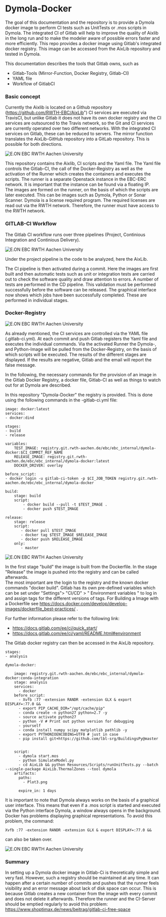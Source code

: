 Dymola-Docker
======

The goal of this documentation and the repository is to provide a Dymola docker image to perform CI tests such as UnitTests 
or .mos scripts in Dymola. 
The integrated CI of Gitlab will help to improve the quality of Aixlib in the long run and to make the modeler aware 
of possible errors faster and more efficiently. 
This repo provides a docker image using Gitlab's integrated docker registry. This image can be accessed from the AixLib repository and tested in Dymola. 

This documentation describes the tools that Gitlab owns, such as

- Gitlab-Tools (Mirror-Function, Docker Registry, Gitlab-CI)
- YAML file
- Workflow of GitlabCI


### Basic concept
 


Currently the Aixlib is located on a Github repository (https://github.com/RWTH-EBC/AixLib")
CI services are executed via TravisCI, but unlike Gitlab it does not have its own docker registry and the CI 
services are outsourced to the Travis network, so the Git and CI services are currently 
operated over two different networks. With the integrated CI services on Gitlab, these can be reduced to servers. 
The mirror function translates the AixLib-GitHub repository into a GitLab repository. 
This is possible for both directions. 


![E.ON EBC RWTH Aachen University](04_Documentation/Images/GITLABCI.png)


This repository contains the Aixlib, CI scripts and the Yaml file. The Yaml file controls the Gitlab-CI, the call of the Docker-Registry as well as the activation of the Runner which creates the containers and executes the scripts. 
The runner is a separate Openstack instance in the EBC-ERC network. It is important that the instance can be found via a floating IP.  
The images are formed on the runner, on the basis of which the scripts are later executed. This can be images such as Dymola, Python or Sonar Scanner. 
Dymola is a license required program. The required licenses are read out via the RWTH network. Therefore, the runner must have access to the RWTH network. 


### GITLAB-CI  Workflow

The Gitlab CI workflow runs over three pipelines (Project, Continious Integration and Continious Delivery). 

![E.ON EBC RWTH Aachen University](04_Documentation/Images/GitLabCIWorkflow.png)

Under the project pipeline is the code to be analyzed, here the AixLib. 

The CI pipeline is then activated during a commit. 
Here the images are first built and then automatic tests such as unit or integration tests are carried out to 
check the software quality and draw attention to errors. 
A number of tests are performed in the CD pipeline. 
This validation must be performed successfully before the software can be released. 
The graphical interface now shows which jobs have been successfully completed. 
These are performed in individual stages.    



### Docker-Registry


![E.ON EBC RWTH Aachen University](04_Documentation/Images/Workflow.png)



As already mentioned, the CI services are controlled via the YAML file (.gitlab-ci.yml).
At each commit and push Gitlab registers the Yaml file and executes the individual commands. 
Via the activated Runner the Dymola-, and Python-Image will be pulled from the Docker-Registry, on the basis of which scripts will be executed. 
The results of the different stages are displayed. If the results are negative, Gitlab and the email will report the false message. 

In the following, the necessary commands for the provision of an image in the Gitlab Docker Registry, a docker file, Gitlab-CI as well as things to watch out for at Dymola are described. 

In this repository "Dymola-Docker" the registry is provided.  This is done using the following commands in the -gitlab-ci.yml file:

	image: docker:latest
	services:
	- docker:dind

	stages: 
	- build
	- release

	variables:
		TEST_IMAGE: registry.git.rwth-aachen.de/ebc/ebc_internal/dymola-docker:$CI_COMMIT_REF_NAME
		RELEASE_IMAGE: registry.git.rwth-aachen.de/ebc/ebc_internal/dymola-docker:latest
		DOCKER_DRIVER: overlay
		
	before_script:
	- docker login -u gitlab-ci-token -p $CI_JOB_TOKEN registry.git.rwth-aachen.de/ebc/ebc_internal/dymola-docker

	build:
		stage: build
		script: 
			- docker build --pull -t $TEST_IMAGE .
			- docker push $TEST_IMAGE
		
	release:
		stage: release
		script:
		   - docker pull $TEST_IMAGE
		   - docker tag $TEST_IMAGE $RELEASE_IMAGE
		   - docker push $RELEASE_IMAGE
		only:
		   - master
 
 

![E.ON EBC RWTH Aachen University](04_Documentation/Images/Registry.png)

 
 
 
 
       
In the first stage "build" the image is built from the Dockerfile. In the stage "Release" the image is pushed into the registry and can be called afterwards.  
The most important are the login to the registry and the known docker commands "docker build". Gitlab has its own pre-defined variables which can be set under "Settings"> "CI/CD" > " Environment variables " 
to log in and assign tags for the different versions of tags. For Building a Image with a Dockerfile see https://docs.docker.com/develop/develop-images/dockerfile_best-practices/ .

For further information please refer to the following link: 

* https://docs.gitlab.com/ee/ci/quick_start/
* https://docs.gitlab.com/ee/ci/yaml/README.html#environment


The Gitlab docker registry can then be accessed in the AixLib repository. 

	 
	stages: 
	- analysis

	dymola-docker:

		image: registry.git.rwth-aachen.de/ebc/ebc_internal/dymola-docker:conda-integration
		stage: analysis
		services:
		  - docker
		before_script:
		  - Xvfb :77 -extension RANDR -extension GLX & export DISPLAY=:77.0 &&
		  - export PIP_CACHE_DIR="/opt/cache/pip"
		  - conda create -n python27 python=2.7 -y
		  - source activate python27
		  - python -V # Print out python version for debugging
		  - yourself
		  - conda install numpy scipy matplotlib pathlib -y
		  - export PYTHONIOENCODING=UTF8 # just in case
		  - pip install git+https://github.com/lbl-srg/BuildingsPy@master
		
		
		script:
		  - dymola start.mos
		  - python SimulateModel.py
		  - cd AixLib && python Resources/Scripts/runUnitTests.py --batch --single-package AixLib.ThermalZones --tool dymola
		artifacts:
		  paths:
			- Plot3.png
			
		  expire_in: 1 days
	 
It is important to note that Dymola always works on the basis of a graphical user interface. This means that even if a .mos script is started and executed via the Python interface Dymola, a window always opens in the background. Docker has problems displaying graphical representations. To avoid this problem, the command:

 ` Xvfb :77 -extension RANDR -extension GLX & export DISPLAY=:77.0 &&  `

can also be taken over. 




![E.ON EBC RWTH Aachen University](04_Documentation/Images/DockerRegistry.png)






### Summary

In setting up a Dymola docker image in Gitlab-Ci is theoretically simple and very fast. 
However, such a registry should be maintained at any time. 
It can happen after a certain number of commits and pushes that the runner feels visibility and an error message 
about lack of disk space can occur. This is because Gitlab creates a new container from the image with 
every commit and does not delete it afterwards. Therefore the runner and the CI-Server should be emptied regularly 
to avoid this problem: 
https://www.shoptimax.de/news/beitrag/gitlab-ci-free-space



 
 
 
 
 
 
 
 
 
 
 
 
 
 
 
 
 
 
 
 
 
 